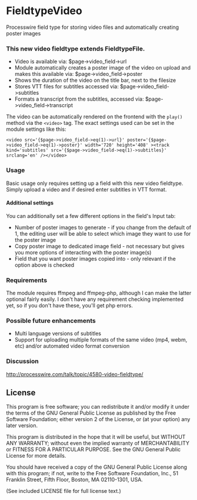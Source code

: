 # FieldtypeVideo

Processwire field type for storing video files and automatically creating poster images

### This new video fieldtype extends FieldtypeFile.

* Video is available via: $page->video_field->url
* Module automatically creates a poster image of the video on upload and makes this available via: $page->video_field->poster
* Shows the duration of the video on the title bar, next to the filesize
* Stores VTT files for subtitles accessed via: $page->video_field->subtitles
* Formats a transcript from the subtitles, accessed via: $page->video_field->transcript

The video can be automatically rendered on the frontend with the `play()` method via the `<video>` tag. The exact settings used can be set in the module settings like this:

```
<video src='{$page->video_field->eq(1)->url}' poster='{$page->video_field->eq(1)->poster}' width='720' height='408' ><track kind='subtitles' src='{$page->video_field->eq(1)->subtitles}' srclang='en' /></video>
```

### Usage

Basic usage only requires setting up a field with this new video fieldtype. Simply upload a video and if desired enter subtitles in VTT format.

#### Additional settings

You can additionally set a few different options in the field's Input tab:
* Number of poster images to generate - if you change from the default of 1, the editing user will be able to select which image they want to use for the poster image
* Copy poster image to dedicated image field - not necessary but gives you more options of interacting with the poster image(s)
* Field that you want poster images copied into - only relevant if the option above is checked

### Requirements

The module requires ffmpeg and ffmpeg-php, although I can make the latter optional fairly easily. I don't have any requirement checking implemented yet, so if you don't have these, you'll get php errors.


### Possible future enhancements

* Multi language versions of subtitles
* Support for uploading multiple formats of the same video (mp4, webm, etc) and/or automated video format conversion


### Discussion

http://processwire.com/talk/topic/4580-video-fieldtype/

## License

This program is free software; you can redistribute it and/or
modify it under the terms of the GNU General Public License
as published by the Free Software Foundation; either version 2
of the License, or (at your option) any later version.

This program is distributed in the hope that it will be useful,
but WITHOUT ANY WARRANTY; without even the implied warranty of
MERCHANTABILITY or FITNESS FOR A PARTICULAR PURPOSE.  See the
GNU General Public License for more details.

You should have received a copy of the GNU General Public License
along with this program; if not, write to the Free Software
Foundation, Inc., 51 Franklin Street, Fifth Floor, Boston, MA  02110-1301, USA.

(See included LICENSE file for full license text.)
